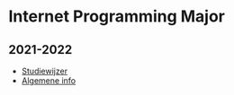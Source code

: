 # Internet Programming Major

## 2021-2022

* [Studiewijzer](2021-2022/studiewijzer.md)
* [Algemene info](2021-2022/algemene-info.md)
